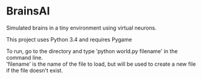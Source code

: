 # BrainsAI
Simulated brains in a tiny environment using virtual neurons.<br>

This project uses Python 3.4 and requires Pygame<br>

To run, go to the directory and type 'python world.py filename' in the command line.<br>
'filename' is the name of the file to load, but will be used to create a new file if the file doesn't exist.
